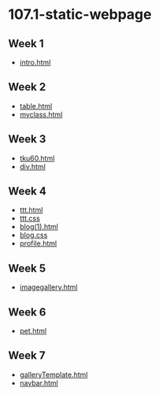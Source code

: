 # 107.1-static-webpage

## Week 1
- [ intro.html ](https://github.com/m2314882886/107.1-static-webpage/blob/master/w01/intro.html)

## Week 2
- [table.html](https://github.com/m2314882886/107.1-static-webpage/blob/master/w02/table.html)
- [myclass.html](https://github.com/m2314882886/107.1-static-webpage/blob/master/w02/myclass.html)

## Week 3
- [tku60.html](https://github.com/m2314882886/107.1-static-webpage/blob/master/w03/images/tku60.html)
- [div.html](https://github.com/m2314882886/107.1-static-webpage/blob/master/w03/div.html)

## Week 4
- [ttt.html](https://github.com/m2314882886/107.1-static-webpage/blob/master/w04/ttt.html)
- [ttt.css](https://github.com/m2314882886/107.1-static-webpage/blob/master/w04/ttt.css)
- [blog(1).html](https://github.com/m2314882886/107.1-static-webpage/blob/master/w04/blog(1).html)
- [blog.css](https://github.com/m2314882886/107.1-static-webpage/blob/master/w04/blog.css)
- [profile.html](https://github.com/m2314882886/107.1-static-webpage/blob/master/w04/profile.html)

## Week 5
- [imagegallery.html](https://github.com/m2314882886/107.1-static-webpage/blob/master/w05-imagegallery/imagegallery.html)

## Week 6
- [pet.html](https://github.com/m2314882886/107.1-static-webpage/blob/master/w06-pet/index.html)

## Week 7
- [galleryTemplate.html](https://github.com/m2314882886/107.1-static-webpage/blob/master/w07/galleryTemplate.html)
- [navbar.html](https://github.com/m2314882886/107.1-static-webpage/blob/master/w07/navbar.html)
<!--stackedit_data:
eyJoaXN0b3J5IjpbMjEyNzAyNjI4NywyMTQwNjY4OTY5LC0xMj
EwNzkxNDY5LDIwMjg4ODEzNzgsLTE1Mzg5NjA1NCwtNjM3NTAy
Mjk1LDg0NDQ3MDEyNV19
-->
